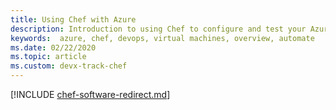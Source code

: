 ```yaml
---
title: Using Chef with Azure
description: Introduction to using Chef to configure and test your Azure infrastructure
keywords:  azure, chef, devops, virtual machines, overview, automate
ms.date: 02/22/2020
ms.topic: article
ms.custom: devx-track-chef
---
```


[!INCLUDE [chef-software-redirect.md](includes/chef-software-redirect.md)]